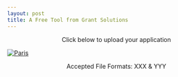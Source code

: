 ```yaml
---
layout: post
title: A Free Tool from Grant Solutions
---
```


<style>
img {
    display: block;
    margin: 0 auto;
}
</style>

<p style="text-align: center;">Click below to upload your application</p>

<a href="{{ site.baseurl }}/testAppSideBar2">
<img src="{{ site.baseurl }}/img/1page_Upload.png" alt="Paris" style=""/>
</a>


<p style="text-align: center;">Accepted File Formats: XXX & YYY</p>
